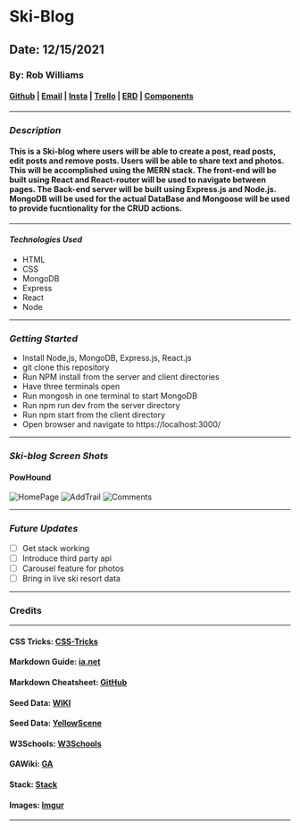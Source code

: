 # Ski-Blog

## Date: 12/15/2021

### By: Rob Williams

#### [Github](https://github.com/RobWilliams0615) | [Email](robwilliams0221@gmail.com) | [Insta](https://www.instagram.com/wobrilliams89) | [Trello](https://trello.com/b/vvR3F4AW/ski-blog) | [ERD](https://lucid.app/lucidchart/5c44a414-bb34-49d0-a8de-2be1ce5757a8/edit?viewport_loc=3%2C-56%2C3764%2C1889%2C0_0&invitationId=inv_321b6ea3-9897-435f-9ea7-8eb29a9ea003) | [Components](https://lucid.app/lucidchart/a6476990-8426-4749-9ca2-47416a44d62f/edit?viewport_loc=-23%2C216%2C2048%2C1075%2C0_0&invitationId=inv_dcfe6864-8c93-4423-be76-33124b9eeb5f)

---

### **_Description_**

#### This is a Ski-blog where users will be able to create a post, read posts, edit posts and remove posts. Users will be able to share text and photos. This will be accomplished using the MERN stack. The front-end will be built using React and React-router will be used to navigate between pages. The Back-end server will be built using Express.js and Node.js. MongoDB will be used for the actual DataBase and Mongoose will be used to provide fucntionality for the CRUD actions.

---

#### **_Technologies Used_**

- HTML
- CSS
- MongoDB
- Express
- React
- Node

---

### **_*Getting Started*_**

- Install Node,js, MongoDB, Express.js, React.js
- git clone this repository
- Run NPM install from the server and client directories
- Have three terminals open
- Run mongosh in one terminal to start MongoDB
- Run npm run dev from the server directory
- Run npm start from the client directory
- Open browser and navigate to https://localhost:3000/

---

### **_*Ski-blog Screen Shots*_**

#### PowHound

![HomePage](https://imgur.com/a/kUBu7hb)
![AddTrail](https://imgur.com/a/TbTuiNd)
![Comments](https://imgur.com/a/SoH6Atc)

---

### **_*Future Updates*_**

- [ ] Get stack working
- [ ] Introduce third party api
- [ ] Carousel feature for photos
- [ ] Bring in live ski resort data

---

### **Credits**

---

#### CSS Tricks: [CSS-Tricks](https://css-tricks.com/snippets/css/complete-guide-grid)

#### Markdown Guide: [ia.net](https://ia.net/writer/support/general/markdown-guide)

#### Markdown Cheatsheet: [GitHub](https://guides.github.com/pdfs/markdown-cheatsheet-online.pdf)

#### Seed Data: [WIKI](https://en.wikipedia.org/wiki/Main_Page)

#### Seed Data: [YellowScene](https://yellowscene.com/2020/12/01/beyond-the-ikonic-and-the-epic-a-guide-to-colorados-backcountry/)

#### W3Schools: [W3Schools](https://www.w3schools.com/)

#### GAWiki: [GA](https://github.com/SEI-R-11-8/class_wiki)

#### Stack: [Stack](https://stackoverflow.com/)

#### Images: [Imgur](https://imgur.com/)

---
